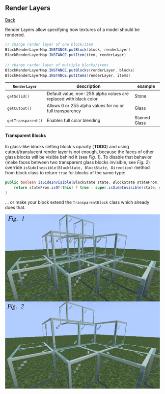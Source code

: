## Render Layers
[Back](../fabric.md)

Render Layers allow specifying how textures of a model should be rendered.

```java
// change rander layer of one block/item
BlockRenderLayerMap.INSTANCE.putBlock(block, renderLayer)
BlockRenderLayerMap.INSTANCE.putItem(item, renderLayer)

// change rander layer of multiple blocks/items
BlockRenderLayerMap.INSTANCE.putBlocks(renderLayer, blocks)
BlockRenderLayerMap.INSTANCE.putItems(renderLayer, items)
```

| `RenderLayer` | description | example |
| ----------- | ----------- | ------- |
| `getSolid()` | Default value, non-255 alpha values are replaced with black color | Stone |
| `getCutout()` | Allows 0 or 255 alpha values for no or full transparency | Glass |
| `getTransparent()` | Enables full color blending | Stained Glass |

#### Transparent Blocks
In glass-like blocks setting block's opacity (**TODO**) and using cutout/translucent render layer is not enough, because the faces of other glass blocks will be visible behind it (see _Fig. 1_). To disable that behavior (make faces between two transparent glass blocks invisible, see _Fig. 2_) override `isSideInvisible(BlockState, BlockState, Direction)` method from block class to return `true` for blocks of the same type:

```java
public boolean isSideInvisible(BlockState state, BlockState stateFrom, Direction direction) {
	return stateFrom.isOf(this) ? true : super.isSideInvisible(state, stateFrom, direction);
}
```

... or make your block extend the `TransparentBlock` class which already does that.

![](/assets/fabric_rendering_layer.png)

